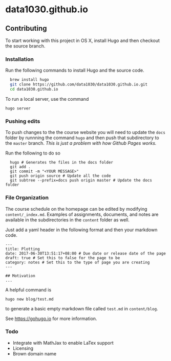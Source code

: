 # data1030.github.io

## Contributing
To start working with this project in OS X, install Hugo and then checkout the source branch.

### Installation
Run the following commands to install Hugo and the source code.
```bash
  brew install hugo
  git clone https://github.com/data1030/data1030.github.io.git
  cd data1030.github.io
```

To run a local server, use the command

```
hugo server
```

### Pushing edits
To push changes to the the course website you will need to update the `docs` folder by runnning the command `hugo` and then push that subdirectory to the `master` branch. *This is just a problem with how Github Pages works.*

Run the following to do so
```
  hugo # Generates the files in the docs folder
  git add .
  git commit -m "<YOUR MESSAGE>"
  git push origin source # Update all the code
  git subtree --prefix=docs push origin master # Update the docs folder
```

### File Organization

The course schedule on the homepage can be edited by modifying `content/_index.md`.
Examples of assignments, documents, and notes are available in the subdirectories in the `content`
folder as well.

Just add a yaml header in the following format and then your markdown code.

```
---
title: Plotting
date: 2017-06-30T13:51:17+08:00 # Due date or release date of the page
draft: true # Set this to false for the page to be 
category: notes # Set this to the type of page you are creating
---

## Motivation
...

```


A helpful command is

```
hugo new blog/test.md
```

to generate a basic empty markdown file called `test.md` in `content/blog`.

See https://gohugo.io for more information.


### Todo

* Integrate with MathJax to enable LaTex support
* Licensing
* Brown domain name


  

